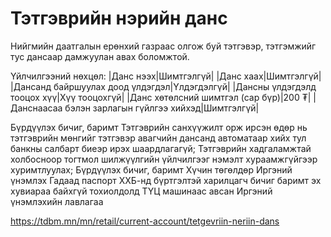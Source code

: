 # Тэтгэврийн нэрийн данс
Нийгмийн даатгалын ерөнхий газраас олгож буй тэтгэвэр, тэтгэмжийг тус дансаар дамжуулан авах боломжтой.  

Үйлчилгээний нөхцөл:
|Данс нээх|Шимтгэлгүй|
|Данс хаах|Шимтгэлгүй|
|Дансанд байршуулах доод үлдэгдэл|Үлдэгдэлгүй|
|Дансны үлдэгдэлд тооцох хүү|Хүү тооцохгүй|
|Данс хөтөлсний шимтгэл (сар бүр)|200 ₮|
|Данснаасаа бэлэн зарлагын гүйлгээ хийхэд|Шимтгэлгүй|

Бүрдүүлэх бичиг, баримт
Тэтгэврийн санхүүжилт орж ирсэн өдөр нь тэтгэврийн мөнгийг тэтгэвэр авагчийн дансанд автоматаар хийх тул банкны салбарт биеэр ирэх шаардлагагүй;
Тэтгэврийн хадгаламжтай холбосноор тогтмол шилжүүлгийн үйлчилгээг нэмэлт хураамжгүйгээр хуримтлуулах;
Бүрдүүлэх бичиг, баримт
Хүчин төгөлдөр Иргэний үнэмлэх Гадаад паспорт
ХХБ-нд бүртгэлтэй харилцагч бичиг баримт эх хувиараа байхгүй тохиолдолд ТҮЦ машинаас авсан Иргэний үнэмлэхийн лавлагаа

https://tdbm.mn/mn/retail/current-account/tetgevriin-neriin-dans

